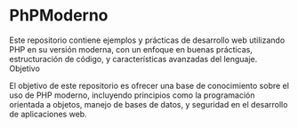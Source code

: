# PhPModerno

Este repositorio contiene ejemplos y prácticas de desarrollo web utilizando PHP en su versión moderna, con un enfoque en buenas prácticas, estructuración de código, y características avanzadas del lenguaje.
Objetivo

El objetivo de este repositorio es ofrecer una base de conocimiento sobre el uso de PHP moderno, incluyendo principios como la programación orientada a objetos, manejo de bases de datos, y seguridad en el desarrollo de aplicaciones web.
